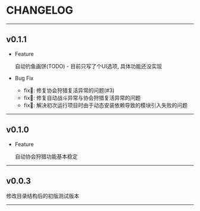 # CHANGELOG

---

## v0.1.1

- Feature
  
  自动钓鱼画饼(TODO) - 目前只写了个UI选项, 具体功能还没实现

- Bug Fix
  - fix🐛: 修复协会狩猎复活异常的问题(#3)
  - fix🐛: 修复自动战斗异常与协会狩猎复活异常的问题
  - fix🐛: 解决初次运行项目时由于动态安装依赖导致的模块引入失败的问题

---

## v0.1.0

- Feature
  
  自动协会狩猎功能基本稳定

---

## v0.0.3

修改目录结构后的初版测试版本

---
